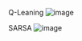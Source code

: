 Q-Leaning
![image](https://github.com/user-attachments/assets/36004abc-0a0f-4916-9bc4-0b5cb64e4281)


SARSA
![image](https://github.com/user-attachments/assets/1ce05344-7742-484e-b5b4-157db6bdc7e0)
